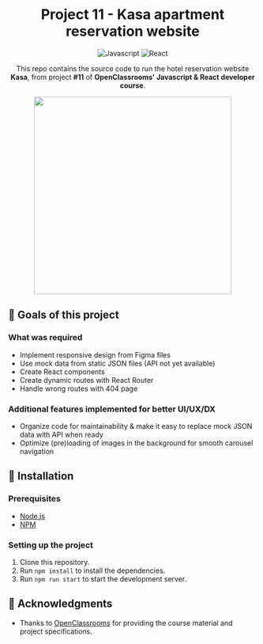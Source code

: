 <div align="center">

# Project 11 - Kasa apartment reservation website
![Javascript](https://img.shields.io/badge/JavaScript-F7DF1E?style=for-the-badge&logo=JavaScript&logoColor=white)
![React](https://img.shields.io/badge/React-20232A?style=for-the-badge&logo=react&logoColor=61DAFB)

This repo contains the source code to run the hotel reservation website **Kasa**, from project **#11** of **OpenClassrooms' Javascript & React developer course**.

<img width="400px" src="" />

</div>

## 🎯 Goals of this project

### What was required

- Implement responsive design from Figma files
- Use mock data from static JSON files (API not yet available)
- Create React components
- Create dynamic routes with React Router
- Handle wrong routes with 404 page

### Additional features implemented for better UI/UX/DX

- Organize code for maintainability & make it easy to replace mock JSON data with API when ready 
- Optimize (pre)loading of images in the background for smooth carousel navigation

## 📝 Installation

### Prerequisites
- [Node.js](https://nodejs.org/en/)
- [NPM](https://www.npmjs.com/)

### Setting up the project
1. Clone this repository.
2. Run `npm install` to install the dependencies.
3. Run `npm run start` to start the development server.

## 📃 Acknowledgments

- Thanks to [OpenClassrooms](https://openclassrooms.com/en/) for providing the course material and project specifications.
